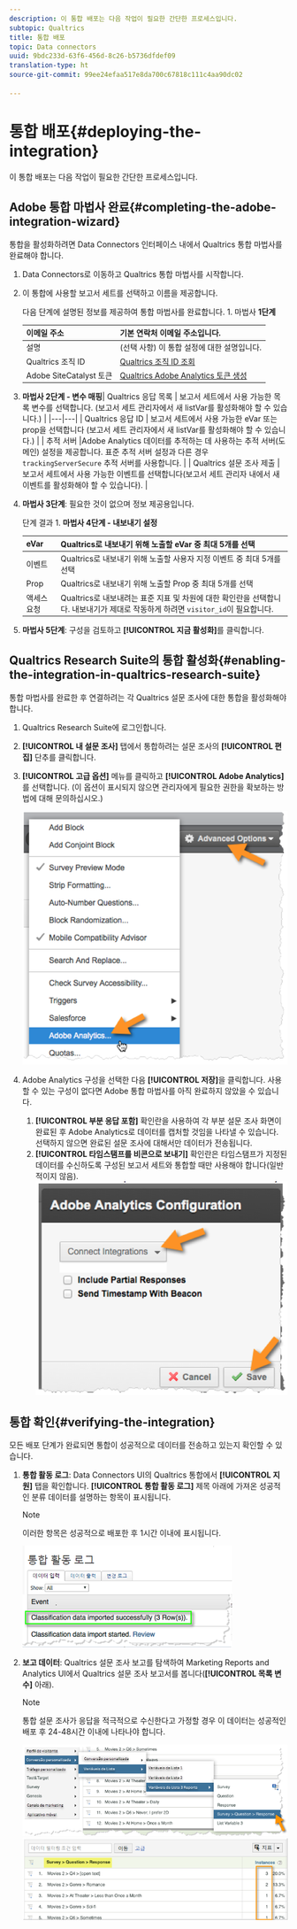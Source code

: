 ```yaml
---
description: 이 통합 배포는 다음 작업이 필요한 간단한 프로세스입니다.
subtopic: Qualtrics
title: 통합 배포
topic: Data connectors
uuid: 9bdc233d-63f6-456d-8c26-b5736dfdef09
translation-type: ht
source-git-commit: 99ee24efaa517e8da700c67818c111c4aa90dc02

---
```



# 통합 배포{#deploying-the-integration}

이 통합 배포는 다음 작업이 필요한 간단한 프로세스입니다.

## Adobe 통합 마법사 완료{#completing-the-adobe-integration-wizard}

통합을 활성화하려면 Data Connectors 인터페이스 내에서 Qualtrics 통합 마법사를 완료해야 합니다.

1. Data Connectors로 이동하고 Qualtrics 통합 마법사를 시작합니다.
1. 이 통합에 사용할 보고서 세트를 선택하고 이름을 제공합니다.

   다음 단계에 설명된 정보를 제공하여 통합 마법사를 완료합니다. 1. 마법사 **1단계**

   | 이메일 주소 | 기본 연락처 이메일 주소입니다. |
   |---|---|
   | 설명 | (선택 사항) 이 통합 설정에 대한 설명입니다. |
   | Qualtrics 조직 ID | [Qualtrics 조직 ID 조회](../qualtrics-overview/qualtrics-org-id.md) |
   | Adobe SiteCatalyst 토큰 | [Qualtrics Adobe Analytics 토큰 생성](../qualtrics-overview/qualtrics-token.md) |

1. **마법사 2단계 - 변수 매핑**|  Qualtrics 응답 목록  | 보고서 세트에서 사용 가능한 목록 변수를 선택합니다. (보고서 세트 관리자에서 새 listVar를 활성화해야 할 수 있습니다.)  |
|---|---|
|  Qualtrics 응답 ID  | 보고서 세트에서 사용 가능한 eVar 또는 prop을 선택합니다 (보고서 세트 관리자에서 새 listVar를 활성화해야 할 수 있습니다.)  |
|  추적 서버  |Adobe Analytics 데이터를 추적하는 데 사용하는 추적 서버(도메인) 설정을 제공합니다. 표준 추적 서버 설정과 다른 경우 `trackingServerSecure` 추적 서버를 사용합니다.  |
|  Qualtrics 설문 조사 제출  | 보고서 세트에서 사용 가능한 이벤트를 선택합니다(보고서 세트 관리자 내에서 새 이벤트를 활성화해야 할 수 있습니다).  |

1. **마법사 3단계**: 필요한 것이 없으며 정보 제공용입니다.

   단계 결과 1. **마법사 4단계 - 내보내기 설정**

   | eVar | Qualtrics로 내보내기 위해 노출할 eVar 중 최대 5개를 선택 |
   |---|---|
   | 이벤트 | Qualtrics로 내보내기 위해 노출할 사용자 지정 이벤트 중 최대 5개를 선택 |
   | Prop | Qualtrics로 내보내기 위해 노출할 Prop 중 최대 5개를 선택 |
   | 액세스 요청 | Qualtrics로 내보내려는 표준 지표 및 차원에 대한 확인란을 선택합니다. 내보내기가 제대로 작동하게 하려면 `visitor_id`이 필요합니다. |

1. **마법사 5단계**: 구성을 검토하고 **[!UICONTROL 지금 활성화]**&#x200B;를 클릭합니다.

## Qualtrics Research Suite의 통합 활성화{#enabling-the-integration-in-qualtrics-research-suite}

통합 마법사를 완료한 후 연결하려는 각 Qualtrics 설문 조사에 대한 통합을 활성화해야 합니다.

1. Qualtrics Research Suite에 로그인합니다.
1. **[!UICONTROL 내 설문 조사]** 탭에서 통합하려는 설문 조사의 **[!UICONTROL 편집]** 단추를 클릭합니다.
1. **[!UICONTROL 고급 옵션]** 메뉴를 클릭하고 **[!UICONTROL Adobe Analytics]**&#x200B;를 선택합니다. (이 옵션이 표시되지 않으면 관리자에게 필요한 권한을 확보하는 방법에 대해 문의하십시오.)

   ![](assets/advanced_options.png)

1. Adobe Analytics 구성을 선택한 다음 **[!UICONTROL 저장]**&#x200B;을 클릭합니다. 사용할 수 있는 구성이 없다면 Adobe 통합 마법사를 아직 완료하지 않았을 수 있습니다.
   1. **[!UICONTROL 부분 응답 포함]** 확인란을 사용하여 각 부분 설문 조사 화면이 완료된 후 Adobe Analytics로 데이터를 캡처할 것임을 나타낼 수 있습니다. 선택하지 않으면 완료된 설문 조사에 대해서만 데이터가 전송됩니다.
   1. **[!UICONTROL 타임스탬프를 비콘으로 보내기]** 확인란은 타임스탬프가 지정된 데이터를 수신하도록 구성된 보고서 세트와 통합할 때만 사용해야 합니다(일반적이지 않음).
   ![](assets/integration_config.png)

## 통합 확인{#verifying-the-integration}

모든 배포 단계가 완료되면 통합이 성공적으로 데이터를 전송하고 있는지 확인할 수 있습니다.

1. **통합 활동 로그**: Data Connectors UI의 Qualtrics 통합에서 **[!UICONTROL 지원]** 탭을 확인합니다. **[!UICONTROL 통합 활동 로그]** 제목 아래에 가져온 성공적인 분류 데이터를 설명하는 항목이 표시됩니다.

   >[!NOTE]
   >
   >이러한 항목은 성공적으로 배포한 후 1시간 이내에 표시됩니다.

   ![](assets/verify-1.png)

1. **보고 데이터**: Qualtrics 설문 조사 보고를 탐색하여 Marketing Reports and Analytics UI에서 Qualtrics 설문 조사 보고서를 봅니다(**[!UICONTROL 목록 변수]** 아래).

   >[!NOTE]
   >
   >통합 설문 조사가 응답을 적극적으로 수신한다고 가정할 경우 이 데이터는 성공적인 배포 후 24-48시간 이내에 나타나야 합니다.

   ![](assets/verify-2.png) ![](assets/verify-3.png)


